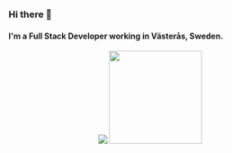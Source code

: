 ### Hi there 👋

#### I'm a Full Stack Developer working in Västerås, Sweden.

<p align = "center">
  <img src = "https://github-readme-stats.vercel.app/api/top-langs/?username=giacoletti&layout=compact&theme=dark&hide_border=true" >
  <img src = "https://github-readme-stats.vercel.app/api?username=giacoletti&theme=github_dark&show_icons=true" height = 165>
</p>

<!-- ![Top Langs](https://github-readme-stats.vercel.app/api/top-langs/?username=giacoletti&layout=compact&theme=dark&hide_border=true)

![giacoletti's GitHub stats](https://github-readme-stats.vercel.app/api?username=giacoletti&theme=github_dark&show_icons=true) -->

<!--
**giacoletti/giacoletti** is a ✨ _special_ ✨ repository because its `README.md` (this file) appears on your GitHub profile.

Here are some ideas to get you started:

- 🔭 I’m currently working on ...
- 🌱 I’m currently learning ...
- 👯 I’m looking to collaborate on ...
- 🤔 I’m looking for help with ...
- 💬 Ask me about ...
- 📫 How to reach me: ...
- 😄 Pronouns: ...
- ⚡ Fun fact: ...
-->
